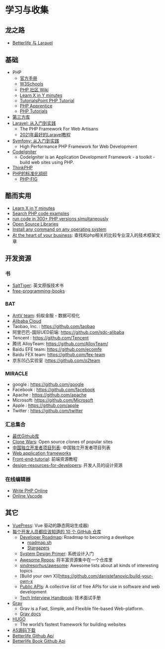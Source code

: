 # 学习与收集

## 龙之路

  - [Betterlife 与 Laravel](BLB.md)

## 基础

  - PHP
    - [官方手册](https://www.php.net/)
    - [W3Schools](https://www.w3schools.com/php/)
    - [PHP 社区 Wiki](https://learnku.com/php/wikis)
    - [Learn X in Y minutes](https://learnxinyminutes.com/docs/php/)
    - [TutorialsPoint PHP Tutorial](https://www.tutorialspoint.com/php/index.htm)
    - [PHP Apprentice](https://phpapprentice.com/)
    - [PHP Tutorials](https://www.geeksforgeeks.org/php-tutorials/)
  - [第三方库](APP.md)
  - [Laravel: 从入门到实践](Laravel.md) 
    - The PHP Framework For Web Artisans
    - [2021年最好的Laravel教程](Laravel2021.md)
  - [Symfony: 从入门到实践](SYMFONY.md)
    - High Performance PHP Framework for Web Development 
  - [CodeIgniter](https://codeigniter.com/user_guide/)
    - CodeIgniter is an Application Development Framework - a toolkit - build web sites using PHP.
  - [ThinkPHP](https://www.kancloud.cn/manual/thinkphp6_0)
  - [PHP的标准化组织](https://www.php-fig.org)
    - [PHP-FIG](https://github.com/php-fig/fig-standards)

## 酷而实用

  - [Learn X in Y minutes](https://learnxinyminutes.com/docs/php/)
  - [Search PHP code examples](https://hotexamples.com/)
  - [run code in 300+ PHP versions simultaneously](https://3v4l.org/)
  - [Open Source Libraries](https://opensourcelibs.com/)
  - [Install any command on any operating system](https://command-not-found.com/)
  - [At the heart of your business](https://madewithlove.com/): 查找和php相关的比较专业深入的技术框架文章

## 开发资源

### 书
  
  * [SaltTiger](https://salttiger.com/): 英文原版技术书
  * [free-programming-books](https://ebookfoundation.github.io/free-programming-books/books/free-programming-books-zh.html)

### BAT

  * [AntV team](https://github.com/antvis): 蚂蚁金服 - 数据可视化
  * [Alibaba Cloud](https://github.com/aliyun)
  * Taobao, Inc.  : https://github.com/taobao
  * 阿里巴巴-国际UED前端: https://github.com/sdc-alibaba
  * Tencent       : https://github.com/Tencent
  * 腾讯 AlloyTeam: https://github.com/AlloyTeam/
  * Baidu EFE team: https://github.com/ecomfe
  * Baidu FEX team: https://github.com/fex-team
  * 京东凹凸实验室 :https://github.com/o2team

### MIRACLE

  * google   : https://github.com/google
  * Facebook : https://github.com/facebook
  * Apache   : https://github.com/apache
  * Microsoft: https://github.com/Microsoft
  * Apple    : https://github.com/apple
  * Twitter  : https://github.com/twitter

### 汇总集合

  * [最优Github库](https://github.com/search?o=desc&q=stars%3A%3E100000&s=stars&type=Repositories)
  * [Clone Wars](https://github.com/GorvGoyl/Clone-Wars): Open source clones of popular sites
  * [中国独立开发者项目列表](https://github.com/1c7/chinese-independent-developer): 中国独立开发者项目列表
  * [Web application frameworks](https://github.com/showcases/web-application-frameworks)
  * [Front-end-tutorial](https://github.com/nicejade/Front-end-tutorial): 前端资源教程
  * [design-resources-for-developers](https://github.com/bradtraversy/design-resources-for-developers): 开发人员的设计资源

### 在线编辑器

  * [Write PHP Online](https://www.writephponline.com/)
  * [Online Vscode](https://github.dev/skygreen2001/betterlife)

## 其它
  - [VuePress](https://vuepress.vuejs.org/zh/): Vue 驱动的静态网站生成器)
  - [每个开发人员都应该知道的 10 个 GitHub 仓库](https://segmentfault.com/a/1190000040055173code)
    - [Developer Roadmap](https://github.com/kamranahmedse/developer-roadmap): Roadmap to becoming a develope
      - [roadmap.sh](https://roadmap.sh/)
      - [Stargazers](https://github.com/kamranahmedse/developer-roadmap/stargazers)
    - [System Design Primer](https://github.com/donnemartin/system-design-primer): 系统设计入门
    - [Awesome Repos](https://github.com/pawelborkar/awesome-repos): 将丰富资源集中在一个仓库里
    - [sindresorhus/awesome](https://github.com/sindresorhus/awesome): Awesome lists about all kinds of interesting topics
    - [Build your own X](https://github.com/danistefanovic/build-your-own-x
    - [Public APIs](https://github.com/public-apis/public-apis): A collective list of free APIs for use in software and web development
    - [Tech Interview Handbook](https://github.com/yangshun/tech-interview-handbook): 技术面试手册
  - [Grav](https://getgrav.org/) 
    - Grav is a Fast, Simple, and Flexible file-based Web-platform.
    - [Grav docs](https://learn.getgrav.org/)
  - [HUGO](https://gohugo.io/)
    - The world’s fastest framework for building websites
  - [A5源码下载](https://www.a5xiazai.com/)
  - [Betterlife Github Api](https://api.github.com/repos/skygreen2001/betterlife/commits?per_page=10&sha=master)
  - [Betterlife Book Github Api](https://api.github.com/repos/skygreen2001/betterlife.book/commits?per_page=10&sha=master)